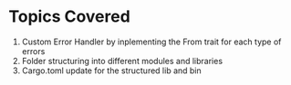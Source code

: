 # Topics Covered

1. Custom Error Handler by inplementing the From trait for each type of errors
2. Folder structuring into different modules and libraries
3. Cargo.toml update for the structured lib and bin
